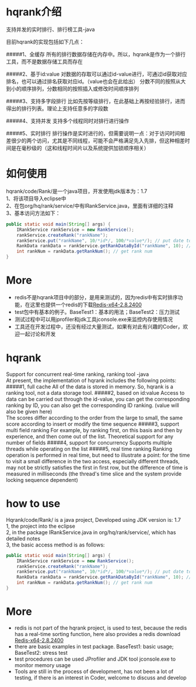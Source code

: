 # hqrank介绍
支持并发的实时排行、排行榜工具-java

目前hqrank的实现包括如下几点：

#####1、全缓存
所有的排行数据存储在内存中。所以，hqrank是作为一个排行工具，而不是数据存储工具而存在

#####2、基于id:value
对数据的存取可以通过id-value进行，可通过id获取对应排名，也可以通过排名获取对应id。（value也会在此给出）
分数不同的按照从大到小的顺序排列，分数相同的按照插入或修改时间顺序排列

#####3、支持多字段排行
比如先按等级排行，在此基础上再按经验排行，进而得出的排行列表。理论上支持任意多的字段数

#####4、支持并发
支持多个线程同时对排行进行操作

#####5、实时排行
排行操作是实时进行的，但需要说明一点：对于访问时间相差很少的两个访问，尤其是不同线程，可能不会严格满足先入先排，但这种相差时间是在毫秒级的（这和线程时间片以及系统提供加锁顺序相关）

#  如何使用

hqrank/code/Rank/是一个java项目，开发使用jdk版本为：1.7  
1、将该项目导入eclipse中  
2、在包org/hq/rank/service/中有IRankService.java，里面有详细的注释  
3、基本访问方法如下：
```Java
public static void main(String[] args) {
	IRankService rankService = new RankService();
	rankService.createRank("rankName");
	rankService.put("rankName", 10/*id*/, 100/*value*/); // put date to rank
	RankData rankData = rankService.getRankDataById("rankName", 10); // get date from rank
	int rankNum = rankData.getRankNum(); // get rank num
}
```

# More

* redis不是hqrank项目中的部分，是用来测试的，因为redis中有实时排序功能，在这里也提供一个redis的下载[Redis-x64-2.8.2400](http://pan.baidu.com/s/1o87v5s2)
* test包中有基本的例子。BaseTest1：基本的用法；BaseTest2：压力测试
* 测试过程中可以用jprofiler和jdk工具jconsole.exe来监控内存使用情况
* 工具还在开发过程中，还没有经过大量测试，如果有对此有兴趣的Coder，欢迎一起讨论和开发


# hqrank
Support for concurrent real-time ranking, ranking tool -java  
At present, the implementation of hqrank includes the following points:
#####1, full cache
All of the data is stored in memory. So, hqrank is a ranking tool, not a data storage tool.
#####2, based on id:value
Access to data can be carried out through the id-value, you can get the corresponding ranking by ID, you can also get the corresponding ID ranking. (value will also be given here)  
The scores differ according to the order from the large to small, the same score according to insert or modify the time sequence
#####3, support multi field ranking
For example, by ranking first, on this basis and then by experience, and then come out of the list. Theoretical support for any number of fields
#####4, support for concurrency
Supports multiple threads while operating on the list
#####5, real time ranking
Ranking operation is performed in real time, but need to illustrate a point: for the time to visit a small difference in the two access, especially different threads, may not be strictly satisfies the first in first row, but the difference of time is measured in milliseconds (the thread's time slice and the system provide locking sequence dependent)  

# how to use
Hqrank/code/Rank/ is a java project, Developed using JDK version is: 1.7  
1, the project into the eclipse  
2, in the package IRankService.java in org/hq/rank/service/, which has detailed notes  
3, the basic access method is as follows:
```Java
public static void main(String[] args) {
	IRankService rankService = new RankService();
	rankService.createRank("rankName");
	rankService.put("rankName", 10/*id*/, 100/*value*/); // put date to rank
	RankData rankData = rankService.getRankDataById("rankName", 10); // get date from rank
	int rankNum = rankData.getRankNum(); // get rank num
}
```
# More
* redis is not part of the hqrank project, is used to test, because the redis has a real-time sorting function, here also provides a redis download [Redis-x64-2.8.2400](http://pan.baidu.com/s/1o87v5s2)
* there are basic examples in test package. BaseTest1: basic usage; BaseTest2: stress test
* test procedures can be used JProfiler and JDK tool jconsole.exe to monitor memory usage
* Tools are still in the process of development, has not been a lot of testing, if there is an interest in Coder, welcome to discuss and develop